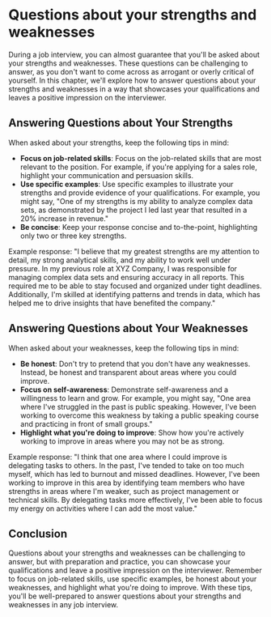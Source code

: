 Questions about your strengths and weaknesses
==============================================================================================

During a job interview, you can almost guarantee that you'll be asked about your strengths and weaknesses. These questions can be challenging to answer, as you don't want to come across as arrogant or overly critical of yourself. In this chapter, we'll explore how to answer questions about your strengths and weaknesses in a way that showcases your qualifications and leaves a positive impression on the interviewer.

Answering Questions about Your Strengths
----------------------------------------

When asked about your strengths, keep the following tips in mind:

* **Focus on job-related skills**: Focus on the job-related skills that are most relevant to the position. For example, if you're applying for a sales role, highlight your communication and persuasion skills.
* **Use specific examples**: Use specific examples to illustrate your strengths and provide evidence of your qualifications. For example, you might say, "One of my strengths is my ability to analyze complex data sets, as demonstrated by the project I led last year that resulted in a 20% increase in revenue."
* **Be concise**: Keep your response concise and to-the-point, highlighting only two or three key strengths.

Example response: "I believe that my greatest strengths are my attention to detail, my strong analytical skills, and my ability to work well under pressure. In my previous role at XYZ Company, I was responsible for managing complex data sets and ensuring accuracy in all reports. This required me to be able to stay focused and organized under tight deadlines. Additionally, I'm skilled at identifying patterns and trends in data, which has helped me to drive insights that have benefited the company."

Answering Questions about Your Weaknesses
-----------------------------------------

When asked about your weaknesses, keep the following tips in mind:

* **Be honest**: Don't try to pretend that you don't have any weaknesses. Instead, be honest and transparent about areas where you could improve.
* **Focus on self-awareness**: Demonstrate self-awareness and a willingness to learn and grow. For example, you might say, "One area where I've struggled in the past is public speaking. However, I've been working to overcome this weakness by taking a public speaking course and practicing in front of small groups."
* **Highlight what you're doing to improve**: Show how you're actively working to improve in areas where you may not be as strong.

Example response: "I think that one area where I could improve is delegating tasks to others. In the past, I've tended to take on too much myself, which has led to burnout and missed deadlines. However, I've been working to improve in this area by identifying team members who have strengths in areas where I'm weaker, such as project management or technical skills. By delegating tasks more effectively, I've been able to focus my energy on activities where I can add the most value."

Conclusion
----------

Questions about your strengths and weaknesses can be challenging to answer, but with preparation and practice, you can showcase your qualifications and leave a positive impression on the interviewer. Remember to focus on job-related skills, use specific examples, be honest about your weaknesses, and highlight what you're doing to improve. With these tips, you'll be well-prepared to answer questions about your strengths and weaknesses in any job interview.
